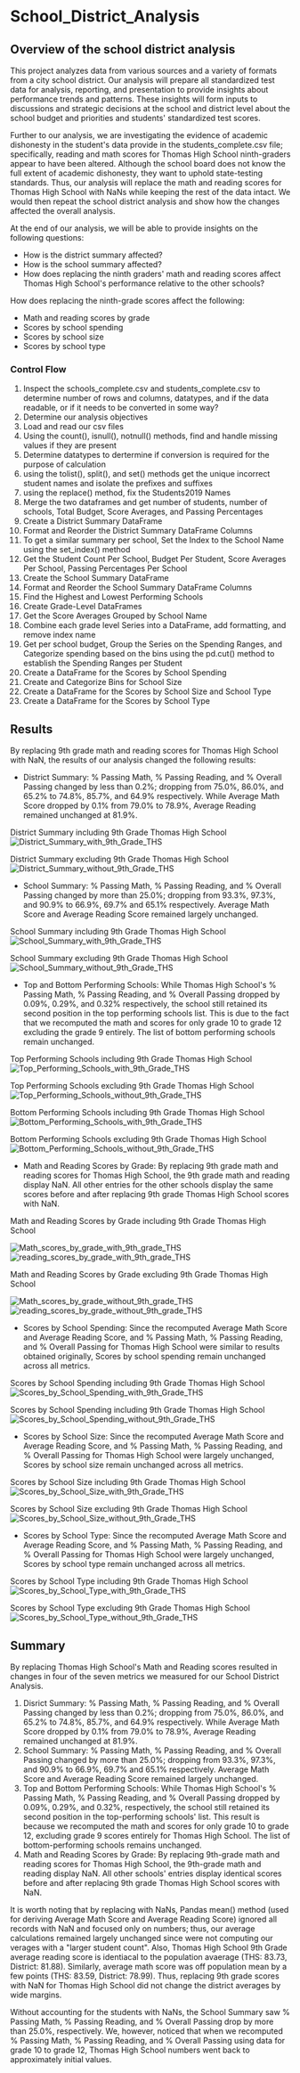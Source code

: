 # School_District_Analysis
## Overview of the school district analysis
This project analyzes data from various sources and a variety of formats from a city school district. Our analysis will prepare all standardized test data for analysis, reporting, and presentation to provide insights about performance trends and patterns. These insights will form inputs to discussions and strategic decisions at the school and district level about the school budget and priorities and students' standardized test scores.

Further to our analysis, we are investigating the evidence of academic dishonesty in the student's data provide in the students_complete.csv file; specifically, reading and math scores for Thomas High School ninth-graders appear to have been altered. Although the school board does not know the full extent of academic dishonesty, they want to uphold state-testing standards. Thus, our analysis will replace the math and reading scores for Thomas High School with NaNs while keeping the rest of the data intact. We would then repeat the school district analysis and show how the changes affected the overall analysis.

At the end of our analysis, we will be able to provide insights on the following questions:
  - How is the district summary affected?
  - How is the school summary affected?
  - How does replacing the ninth graders' math and reading scores affect Thomas High School's performance relative to the other schools?

How does replacing the ninth-grade scores affect the following:
  - Math and reading scores by grade
  - Scores by school spending
  - Scores by school size
  - Scores by school type
### Control Flow
1. Inspect the schools_complete.csv and students_complete.csv to determine number of rows and columns, datatypes, and if the data readable, or if it needs to be converted in some way?
2. Determine our analysis objectives
3. Load and read our csv files
4. Using the count(), isnull(), notnull() methods, find and handle missing values if they are present
5. Determine datatypes to dertermine if conversion is required for the purpose of calculation
6. using the tolist(), split(), and set() methods get the unique incorrect student names and isolate the prefixes and suffixes
7. using the replace() method, fix the Students2019 Names
8. Merge the two dataframes and get number of students, number of schools, Total Budget, Score Averages, and Passing Percentages
9. Create a District Summary DataFrame
10. Format and Reorder the District Summary DataFrame Columns
11. To get a similar summary per school, Set the Index to the School Name using the set_index() method
12. Get the Student Count Per School, Budget Per Student, Score Averages Per School, Passing Percentages Per School
13. Create the School Summary DataFrame
14. Format and Reorder the School Summary DataFrame Columns
15. Find the Highest and Lowest Performing Schools
16. Create Grade-Level DataFrames
17. Get the Score Averages Grouped by School Name
18. Combine each grade level Series into a DataFrame, add formatting, and remove index name
19. Get per school budget, Group the Series on the Spending Ranges, and Categorize spending based on the bins using the pd.cut() method to establish the Spending Ranges per Student
20. Create a DataFrame for the Scores by School Spending
21. Create and Categorize Bins for School Size
22. Create a DataFrame for the Scores by School Size and School Type
23. Create a DataFrame for the Scores by School Type

## Results

By replacing 9th grade math and reading scores for Thomas High School with NaN, the results of our analysis changed the following results:

- District Summary: % Passing Math, % Passing Reading, and % Overall Passing changed by less than 0.2%; dropping from 75.0%, 86.0%, and 65.2% to 74.8%, 85.7%, and 64.9% respectively. While Average Math Score dropped by 0.1% from 79.0% to 78.9%, Average Reading remained unchanged at 81.9%.

District Summary including 9th Grade Thomas High School
![District_Summary_with_9th_Grade_THS](https://user-images.githubusercontent.com/67847583/118376381-435b3880-b58d-11eb-97fb-79bd3447b21c.png)

District Summary excluding 9th Grade Thomas High School
![District_Summary_without_9th_Grade_THS](https://user-images.githubusercontent.com/67847583/118376389-46eebf80-b58d-11eb-8bb7-534871077132.png)

- School Summary: % Passing Math, % Passing Reading, and % Overall Passing changed by more than 25.0%; dropping from 93.3%, 97.3%, and 90.9% to 66.9%, 69.7% and 65.1% respectively. Average Math Score and Average Reading Score remained largely unchanged.

School Summary including 9th Grade Thomas High School
![School_Summary_with_9th_Grade_THS](https://user-images.githubusercontent.com/67847583/118376717-5838cb80-b58f-11eb-9186-75b75c3047f1.png)

School Summary excluding 9th Grade Thomas High School
![School_Summary_without_9th_Grade_THS](https://user-images.githubusercontent.com/67847583/118376719-5b33bc00-b58f-11eb-81ab-1408307a0b3f.png)

- Top and Bottom Performing Schools: While Thomas High School's % Passing Math, % Passing Reading, and % Overall Passing dropped by 0.09%, 0.29%, and 0.32% respectively, the school still retained its second position in the top performing schools list. This is due to the fact that we recomputed the math and scores for only grade 10 to grade 12 excluding the grade 9 entirely. The list of bottom performing schools remain unchanged.

Top Performing Schools including 9th Grade Thomas High School
![Top_Performing_Schools_with_9th_Grade_THS](https://user-images.githubusercontent.com/67847583/118379364-76a6c300-b59f-11eb-9365-53f748bf130c.png)

Top Performing Schools excluding 9th Grade Thomas High School
![Top_Performing_Schools_without_9th_Grade_THS](https://user-images.githubusercontent.com/67847583/118379368-7c9ca400-b59f-11eb-8cb7-8b5f0a3aed41.png)

Bottom Performing Schools including 9th Grade Thomas High School
![Bottom_Performing_Schools_with_9th_Grade_THS](https://user-images.githubusercontent.com/67847583/118379374-86bea280-b59f-11eb-98ba-dd3ccb955749.png)

Bottom Performing Schools excluding 9th Grade Thomas High School
![Bottom_Performing_Schools_without_9th_Grade_THS](https://user-images.githubusercontent.com/67847583/118379379-8d4d1a00-b59f-11eb-9941-8e923ade8fdf.png)

- Math and Reading Scores by Grade: By replacing 9th grade math and reading scores for Thomas High School, the 9th grade math and reading display NaN. All other entries for the other schools display the same scores before and after replacing 9th grade Thomas High School scores with NaN.

Math and Reading Scores by Grade including 9th Grade Thomas High School

![Math_scores_by_grade_with_9th_grade_THS](https://user-images.githubusercontent.com/67847583/118379610-321c2700-b5a1-11eb-881b-525a88604d2d.png)
![reading_scores_by_grade_with_9th_grade_THS](https://user-images.githubusercontent.com/67847583/118379616-39dbcb80-b5a1-11eb-99da-85b4c58a8669.png)

Math and Reading Scores by Grade excluding 9th Grade Thomas High School

![Math_scores_by_grade_without_9th_grade_THS](https://user-images.githubusercontent.com/67847583/118379639-5972f400-b5a1-11eb-9f22-09782623703a.png)
![reading_scores_by_grade_without_9th_grade_THS](https://user-images.githubusercontent.com/67847583/118379642-5bd54e00-b5a1-11eb-85c6-0ba841018946.png)

- Scores by School Spending: Since the recomputed Average Math Score and Average Reading Score, and % Passing Math, % Passing Reading, and % Overall Passing for Thomas High School were similar to results obtained originally, Scores by school spending remain unchanged across all metrics.

Scores by School Spending including 9th Grade Thomas High School
![Scores_by_School_Spending_with_9th_Grade_THS](https://user-images.githubusercontent.com/67847583/118381160-a957b800-b5ad-11eb-8336-e8f36fc537d9.png)

Scores by School Spending including 9th Grade Thomas High School
![Scores_by_School_Spending_without_9th_Grade_THS](https://user-images.githubusercontent.com/67847583/118381161-afe62f80-b5ad-11eb-938e-044792d6d63e.png)

- Scores by School Size: Since the recomputed Average Math Score and Average Reading Score, and % Passing Math, % Passing Reading, and % Overall Passing for Thomas High School were largely unchanged, Scores by school size remain unchanged across all metrics.

Scores by School Size including 9th Grade Thomas High School
![Scores_by_School_Size_with_9th_Grade_THS](https://user-images.githubusercontent.com/67847583/118381405-33a11b80-b5b0-11eb-881a-d51b43abc08b.png)

Scores by School Size excluding 9th Grade Thomas High School
![Scores_by_School_Size_without_9th_Grade_THS](https://user-images.githubusercontent.com/67847583/118381409-37cd3900-b5b0-11eb-8dd0-3667c15b16b4.png)

- Scores by School Type: Since the recomputed Average Math Score and Average Reading Score, and % Passing Math, % Passing Reading, and % Overall Passing for Thomas High School were largely unchanged, Scores by school type remain unchanged across all metrics.

Scores by School Type including 9th Grade Thomas High School
![Scores_by_School_Type_with_9th_Grade_THS](https://user-images.githubusercontent.com/67847583/118381467-cb066e80-b5b0-11eb-92cf-150876b356cb.png)

Scores by School Type excluding 9th Grade Thomas High School
![Scores_by_School_Type_without_9th_Grade_THS](https://user-images.githubusercontent.com/67847583/118381468-cd68c880-b5b0-11eb-9450-9e83a3202190.png)


## Summary
By replacing Thomas High School's Math and Reading scores resulted in changes in four of the seven metrics we measured for our School District Analysis.
1. Disrict Summary: % Passing Math, % Passing Reading, and % Overall Passing changed by less than 0.2%; dropping from 75.0%, 86.0%, and 65.2% to 74.8%, 85.7%, and 64.9% respectively. While Average Math Score dropped by 0.1% from 79.0% to 78.9%, Average Reading remained unchanged at 81.9%.
2. School Summary: % Passing Math, % Passing Reading, and % Overall Passing changed by more than 25.0%; dropping from 93.3%, 97.3%, and 90.9% to 66.9%, 69.7% and 65.1% respectively. Average Math Score and Average Reading Score remained largely unchanged.
3. Top and Bottom Performing Schools: While Thomas High School's % Passing Math, % Passing Reading, and % Overall Passing dropped by 0.09%, 0.29%, and 0.32%, respectively, the school still retained its second position in the top-performing schools' list. This result is because we recomputed the math and scores for only grade 10 to grade 12, excluding grade 9 scores entirely for Thomas High School. The list of bottom-performing schools remains unchanged.
4. Math and Reading Scores by Grade: By replacing 9th-grade math and reading scores for Thomas High School, the 9th-grade math and reading display NaN. All other schools' entries display identical scores before and after replacing 9th grade Thomas High School scores with NaN.

It is worth noting that by replacing with NaNs, Pandas mean() method (used for deriving Average Math Score and Average Reading Score) ignored all records with NaN and focused only on numbers; thus, our average calculations remained largely unchanged since were not computing our verages with a "larger student count". Also, Thomas High School 9th Grade average reading score is identiacal to the population avaerage (THS: 83.73, District: 81.88). Similarly, average math score was off population mean by a few points (THS: 83.59, District: 78.99). Thus, replacing 9th grade scores with NaN for Thomas High School did not change the district averages by wide margins.

Without accounting for the students with NaNs, the School Summary saw % Passing Math, % Passing Reading, and % Overall Passing drop by more than 25.0%, respectively. We, however, noticed that when we recomputed % Passing Math, % Passing Reading, and % Overall Passing using data for grade 10 to grade 12, Thomas High School numbers went back to approximately initial values.
